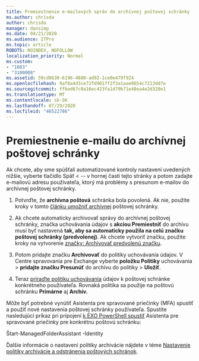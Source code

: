 ```yaml
---
title: Premiestnenie e-mailových správ do archívnej poštovej schránky
ms.author: chrisda
author: chrisda
manager: dansimp
ms.date: 04/21/2020
ms.audience: ITPro
ms.topic: article
ROBOTS: NOINDEX, NOFOLLOW
localization_priority: Normal
ms.custom:
- "1083"
- "3100008"
ms.assetid: 59cd8630-6196-4680-ad92-1ce0e479f924
ms.openlocfilehash: 9af8a4d3ce72fd901ff2f3a1aae0654c7213dd7e
ms.sourcegitcommit: ffbed67c0a16ec423fa1d79b71e48ea4e2d320e1
ms.translationtype: MT
ms.contentlocale: sk-SK
ms.lasthandoff: 07/29/2020
ms.locfileid: "46522786"
---
```

# <a name="move-email-to-the-archive-mailbox"></a>Premiestnenie e-mailu do archívnej poštovej schránky

Ak chcete, aby sme spúšťali automatizované kontroly nastavení uvedených nižšie, vyberte tlačidlo Späť < -- v hornej časti tejto stránky a potom zadajte e-mailovú adresu používateľa, ktorý má problémy s presunom e-mailov do archívnej poštovej schránky.

1. Potvrďte, že **archívna poštová** schránka bola povolená. Ak nie, použite kroky v tomto [článku umožniť archívnej](https://docs.microsoft.com/microsoft-365/compliance/enable-archive-mailboxes) poštovej schránky.

2. Ak chcete automaticky archivovať správy do archívnej poštovej schránky, značka uchovávania údajov s **akciou Premiestniť** do archívu musí byť nastavená **tak, aby sa automaticky použila na celú značku poštovej schránky (predvolenej)**. Ak chcete vytvoriť značku, použite kroky na vytvorenie [značky: Archivovať predvolenú značku](https://docs.microsoft.com/microsoft-365/compliance/set-up-an-archive-and-deletion-policy-for-mailboxes#create-a-custom-archive-default-policy-tag).

3. Potom pridajte značku **Archivovať** do politiky uchovávania údajov. V Centre spravovania pre Exchange vyberte **položku Politiky** uchovávania > **pridajte značku Presunúť** do archívu do politiky > **Uložiť**.

4. Teraz [priraďte politiku uchovávania](https://docs.microsoft.com/exchange/security-and-compliance/messaging-records-management/apply-retention-policy) údajov k poštovej schránke konkrétneho používateľa. Rovnaká politika sa použije na poštovú schránku **Primárne** aj **Archív.**

Môže byť potrebné vynútiť Asistenta pre spravované priečinky (MFA) spustiť a použiť nové nastavenia poštovej schránky používateľa. Spustite nasledujúci príkaz pri pripojení [k EXO PowerShell spustiť](https://docs.microsoft.com/powershell/exchange/exchange-online/connect-to-exchange-online-powershell/connect-to-exchange-online-powershell?view=exchange-ps) Asistenta pre spravované priečinky pre konkrétnu poštovú schránku:
  
Štart-ManagedFolderAssistant -Identity<name of the mailbox>

Ďalšie informácie o nastavení politiky archivácie nájdete v téme [Nastavenie politiky archivácie a odstránenia poštových schránok](https://docs.microsoft.com/microsoft-365/compliance/set-up-an-archive-and-deletion-policy-for-mailboxes#step-1-enable-archive-mailboxes-for-users).
  